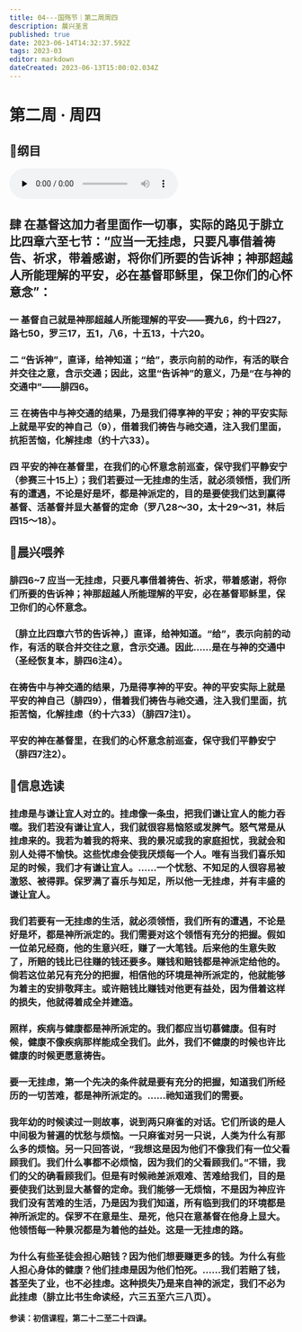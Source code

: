 ```yaml
---
title: 04---国殇节｜第二周周四
description: 晨兴圣言
published: true
date: 2023-06-14T14:32:37.592Z
tags: 2023-03
editor: markdown
dateCreated: 2023-06-13T15:00:02.034Z
---
```


# 第二周 · 周四
## 📖纲目
<audio id="audio" controls="" preload="none">
      <source id="mp3" src="/2023-03/week2/week2day4.mp3">
</audio>

## 肆	在基督这加力者里面作一切事，实际的路见于腓立比四章六至七节：“应当一无挂虑，只要凡事借着祷告、祈求，带着感谢，将你们所要的告诉神；神那超越人所能理解的平安，必在基督耶稣里，保卫你们的心怀意念”：

### 一	基督自己就是神那超越人所能理解的平安——赛九6，约十四27，路七50，罗三17，五1，八6，十五13，十六20。

### 二	“告诉神”，直译，给神知道；“给”，表示向前的动作，有活的联合并交往之意，含示交通；因此，这里“告诉神”的意义，乃是“在与神的交通中”——腓四6。

### 三	在祷告中与神交通的结果，乃是我们得享神的平安；神的平安实际上就是平安的神自己（9），借着我们祷告与祂交通，注入我们里面，抗拒苦恼，化解挂虑（约十六33）。

### 四	平安的神在基督里，在我们的心怀意念前巡查，保守我们平静安宁（参赛三十15上）；我们若要过一无挂虑的生活，就必须领悟，我们所有的遭遇，不论是好是坏，都是神派定的，目的是要使我们达到赢得基督、活基督并显大基督的定命（罗八28～30，太十29～31，林后四15～18）。

## 📖晨兴喂养

### 腓四6~7    应当一无挂虑，只要凡事借着祷告、祈求，带着感谢，将你们所要的告诉神；神那超越人所能理解的平安，必在基督耶稣里，保卫你们的心怀意念。

### 〔腓立比四章六节的告诉神，〕直译，给神知道。“给”，表示向前的动作，有活的联合并交往之意，含示交通。因此……是在与神的交通中（圣经恢复本，腓四6注4）。

### 在祷告中与神交通的结果，乃是得享神的平安。神的平安实际上就是平安的神自己（腓四9），借着我们祷告与祂交通，注入我们里面，抗拒苦恼，化解挂虑（约十六33）（腓四7注1）。

### 平安的神在基督里，在我们的心怀意念前巡查，保守我们平静安宁（腓四7注2）。

## 📖信息选读

### 挂虑是与谦让宜人对立的。挂虑像一条虫，把我们谦让宜人的能力吞噬。我们若没有谦让宜人，我们就很容易恼怒或发脾气。怒气常是从挂虑来的。我若为着我的将来、我的景况或我的家庭担忧，我就会和别人处得不愉快。这些忧虑会使我厌烦每一个人。唯有当我们喜乐知足的时候，我们才有谦让宜人。……一个忧愁、不知足的人很容易被激怒、被得罪。保罗满了喜乐与知足，所以他一无挂虑，并有丰盛的谦让宜人。

### 我们若要有一无挂虑的生活，就必须领悟，我们所有的遭遇，不论是好是坏，都是神所派定的。我们需要对这个领悟有充分的把握。假如一位弟兄经商，他的生意兴旺，赚了一大笔钱。后来他的生意失败了，所赔的钱比已往赚的钱还要多。赚钱和赔钱都是神派定给他的。倘若这位弟兄有充分的把握，相信他的环境是神所派定的，他就能够为着主的安排敬拜主。或许赔钱比赚钱对他更有益处，因为借着这样的损失，他就得着成全并建造。

### 照样，疾病与健康都是神所派定的。我们都应当切慕健康。但有时候，健康不像疾病那样能成全我们。此外，我们不健康的时候也许比健康的时候更愿意祷告。

### 要一无挂虑，第一个先决的条件就是要有充分的把握，知道我们所经历的一切苦难，都是神所派定的。……祂知道我们的需要。

### 我年幼的时候读过一则故事，说到两只麻雀的对话。它们所谈的是人中间极为普遍的忧愁与烦恼。一只麻雀对另一只说，人类为什么有那么多的烦恼。另一只回答说，“我想这是因为他们不像我们有一位父看顾我们。我们什么事都不必烦恼，因为我们的父看顾我们。”不错，我们的父的确看顾我们。但是有时候祂差派艰难、苦难给我们，目的是要使我们达到显大基督的定命。我们能够一无烦恼，不是因为神应许我们没有苦难的生活，乃是因为我们知道，所有临到我们的环境都是神所派定的。保罗不在意是生、是死，他只在意基督在他身上显大。他领悟每一种景况都是为着他的益处。这是一无挂虑的路。

### 为什么有些圣徒会担心赔钱？因为他们想要赚更多的钱。为什么有些人担心身体的健康？他们挂虑是因为他们怕死。……我们若赔了钱，甚至失了业，也不必挂虑。这种损失乃是来自神的派定，我们不必为此挂虑（腓立比书生命读经，六三五至六三八页）。

**参读：初信课程，第二十二至二十四课。**
<!-- Google tag (gtag.js) -->
<script async src="https://www.googletagmanager.com/gtag/js?id=G-1P8709Z16T"></script>
<script>
  window.dataLayer = window.dataLayer || [];
  function gtag(){dataLayer.push(arguments);}
  gtag('js', new Date());

  gtag('config', 'G-1P8709Z16T');
</script>